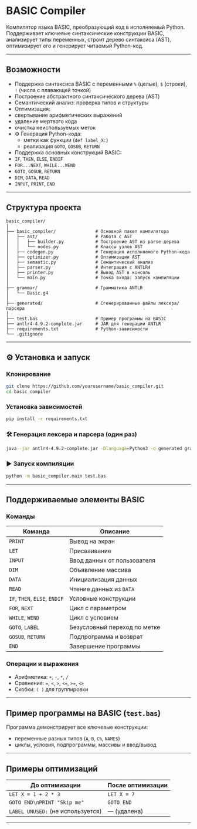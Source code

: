 # BASIC Compiler

Компилятор языка BASIC, преобразующий код в исполняемый Python. Поддерживает ключевые синтаксические конструкции BASIC, анализирует типы переменных, строит дерево синтаксиса (AST), оптимизирует его и генерирует читаемый Python-код.

---

##  Возможности

-  Поддержка синтаксиса BASIC с переменными `%` (целые), `$` (строки), `!` (числа с плавающей точкой)
-  Построение абстрактного синтаксического дерева (AST)
-  Семантический анализ: проверка типов и структуры
-  Оптимизация:
  - свертывание арифметических выражений
  - удаление мертвого кода
  - очистка неиспользуемых меток
- ⚙ Генерация Python-кода:
  - метки как функции (`def label_X:`)
  - реализация `GOTO`, `GOSUB`, `RETURN`
-  Поддержка основных конструкций BASIC:
  - `IF`, `THEN`, `ELSE`, `ENDIF`
  - `FOR...NEXT`, `WHILE...WEND`
  - `GOTO`, `GOSUB`, `RETURN`
  - `DIM`, `DATA`, `READ`
  - `INPUT`, `PRINT`, `END`

---

##  Структура проекта

```
basic_compiler/
│
├── basic_compiler/               # Основной пакет компилятора
│   ├── ast/                      # Работа с AST
│   │   ├── builder.py            # Построение AST из parse-дерева
│   │   └── nodes.py              # Классы узлов AST
│   ├── codegen.py                # Генерация исполняемого Python-кода
│   ├── optimizer.py              # Оптимизации AST
│   ├── semantic.py               # Семантический анализ
│   ├── parser.py                 # Интеграция с ANTLR4
│   ├── printer.py                # Вывод AST в консоль
│   └── main.py                   # Точка входа: запуск компиляции
│
├── grammar/                      # Грамматика ANTLR
│   └── Basic.g4
│
├── generated/                    # Сгенерированные файлы лексера/парсера
│
├── test.bas                      # Пример программы на BASIC
├── antlr4-4.9.2-complete.jar     # JAR для генерации ANTLR
├── requirements.txt              # Python-зависимости
└── .gitignore
```

---

## ⚙ Установка и запуск

###  Клонирование

```bash
git clone https://github.com/yourusername/basic_compiler.git
cd basic_compiler
```

###  Установка зависимостей

```bash
pip install -r requirements.txt
```

### 🛠 Генерация лексера и парсера (один раз)

```bash
java -jar antlr4-4.9.2-complete.jar -Dlanguage=Python3 -o generated grammar/Basic.g4
```

### ▶ Запуск компиляции

```bash
python -m basic_compiler.main test.bas
```

---

##  Поддерживаемые элементы BASIC

###  Команды

| Команда      | Описание                           |
|--------------|------------------------------------|
| `PRINT`      | Вывод на экран                     |
| `LET`        | Присваивание                       |
| `INPUT`      | Ввод данных от пользователя        |
| `DIM`        | Объявление массива                 |
| `DATA`       | Инициализация данных               |
| `READ`       | Чтение данных из `DATA`            |
| `IF`, `THEN`, `ELSE`, `ENDIF` | Условные конструкции |
| `FOR`, `NEXT`| Цикл с параметром                  |
| `WHILE`, `WEND` | Цикл с условием               |
| `GOTO`, `LABEL` | Безусловный переход по метке    |
| `GOSUB`, `RETURN` | Подпрограмма и возврат        |
| `END`        | Завершение программы               |

###  Операции и выражения

- Арифметика: `+`, `-`, `*`, `/`
- Сравнение: `=`, `<`, `>`, `<=`, `>=`, `<>`
- Скобки: `( )` для группировки

---

##  Пример программы на BASIC (`test.bas`)

Программа демонстрирует все ключевые конструкции:
- переменные разных типов (`A`, `B`, `C%`, `NAME$`)
- циклы, условия, подпрограммы, массивы и ввод/вывод

---

##  Примеры оптимизаций

| До оптимизации                     | После оптимизации              |
|-----------------------------------|--------------------------------|
| `LET X = 1 + 2 * 3`               | `LET X = 7`                    |
| `GOTO END\nPRINT "Skip me"`       | `GOTO END`                     |
| `LABEL UNUSED:` (не используется) | — (удалена)                    |

---


